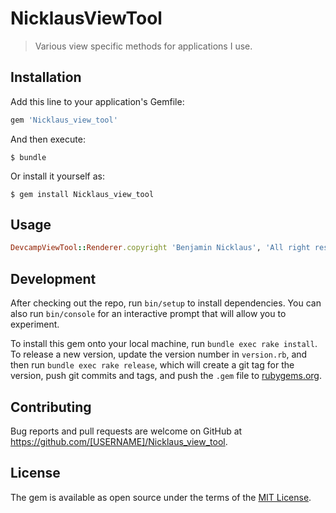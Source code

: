# NicklausViewTool

> Various view specific methods for applications I use.

## Installation

Add this line to your application's Gemfile:

```ruby
gem 'Nicklaus_view_tool'
```

And then execute:

    $ bundle

Or install it yourself as:

    $ gem install Nicklaus_view_tool

## Usage

```ruby
DevcampViewTool::Renderer.copyright 'Benjamin Nicklaus', 'All right reserved' 
```

## Development

After checking out the repo, run `bin/setup` to install dependencies. You can also run `bin/console` for an interactive prompt that will allow you to experiment.

To install this gem onto your local machine, run `bundle exec rake install`. To release a new version, update the version number in `version.rb`, and then run `bundle exec rake release`, which will create a git tag for the version, push git commits and tags, and push the `.gem` file to [rubygems.org](https://rubygems.org).

## Contributing

Bug reports and pull requests are welcome on GitHub at https://github.com/[USERNAME]/Nicklaus_view_tool.


## License

The gem is available as open source under the terms of the [MIT License](http://opensource.org/licenses/MIT).

